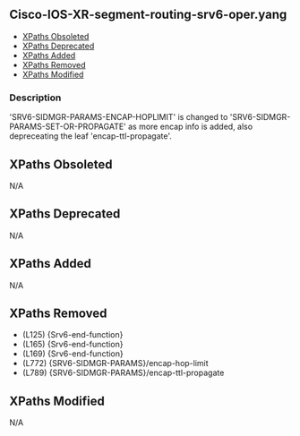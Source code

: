 ## Cisco-IOS-XR-segment-routing-srv6-oper.yang

- [XPaths Obsoleted](#xpaths-obsoleted)
- [XPaths Deprecated](#xpaths-deprecated)
- [XPaths Added](#xpaths-added)
- [XPaths Removed](#xpaths-removed)
- [XPaths Modified](#xpaths-modified)

### Description

'SRV6-SIDMGR-PARAMS-ENCAP-HOPLIMIT' is changed to 'SRV6-SIDMGR-PARAMS-SET-OR-PROPAGATE' as more encap info is added, also depreceating the leaf 'encap-ttl-propagate'.

## XPaths Obsoleted

N/A

## XPaths Deprecated

N/A

## XPaths Added

N/A

## XPaths Removed

- (L125)	{Srv6-end-function}
- (L165)	{Srv6-end-function}
- (L169)	{Srv6-end-function}
- (L772)	{SRV6-SIDMGR-PARAMS}/encap-hop-limit
- (L789)	{SRV6-SIDMGR-PARAMS}/encap-ttl-propagate

## XPaths Modified

N/A

